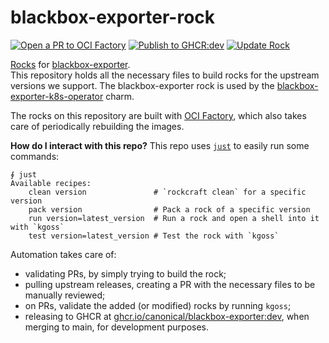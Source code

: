 # blackbox-exporter-rock

[![Open a PR to OCI Factory](https://github.com/canonical/blackbox-exporter-rock/actions/workflows/rock-release-oci-factory.yaml/badge.svg)](https://github.com/canonical/blackbox-exporter-rock/actions/workflows/rock-release-oci-factory.yaml)
[![Publish to GHCR:dev](https://github.com/canonical/blackbox-exporter-rock/actions/workflows/rock-release-dev.yaml/badge.svg)](https://github.com/canonical/blackbox-exporter-rock/actions/workflows/rock-release-dev.yaml)
[![Update Rock](https://github.com/canonical/blackbox-exporter-rock/actions/workflows/rock-update.yaml/badge.svg)](https://github.com/canonical/blackbox-exporter-rock/actions/workflows/rock-update.yaml)

[Rocks](https://canonical-rockcraft.readthedocs-hosted.com/en/latest/) for [blackbox-exporter](https://github.com/prometheus/blackbox_exporter).  
This repository holds all the necessary files to build rocks for the upstream versions we support. The blackbox-exporter rock is used by the [blackbox-exporter-k8s-operator](https://github.com/canonical/blackbox-exporter-k8s-operator) charm.

The rocks on this repository are built with [OCI Factory](https://github.com/canonical/oci-factory/), which also takes care of periodically rebuilding the images.

**How do I interact with this repo?** This repo uses [`just`](https://github.com/casey/just) to easily run some commands:
```
∮ just
Available recipes:
    clean version               # `rockcraft clean` for a specific version
    pack version                # Pack a rock of a specific version
    run version=latest_version  # Run a rock and open a shell into it with `kgoss`
    test version=latest_version # Test the rock with `kgoss`
```

Automation takes care of:
* validating PRs, by simply trying to build the rock;
* pulling upstream releases, creating a PR with the necessary files to be manually reviewed;
* on PRs, validate the added (or modified) rocks by running `kgoss`;
* releasing to GHCR at [ghcr.io/canonical/blackbox-exporter:dev](https://ghcr.io/canonical/blackbox-exporter:dev), when merging to main, for development purposes.

